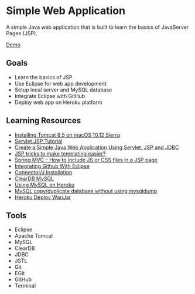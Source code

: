 # Simple Web Application
A simple Java web application that is built to learn the basics of JavaServer Pages (JSP).

[Demo](http://dry-scrubland-63512.herokuapp.com)

## Goals
- Learn the basics of JSP
- Use Eclipse for web app development
- Setup local server and MySQL database
- Integrate Eclipse with GitHub
- Deploy web app on Heroku platform

## Learning Resources
- [Installing Tomcat 8.5 on macOS 10.12 Sierra](https://wolfpaulus.com/journal/mac/tomcat8/)
- [Servlet JSP Tutorial](http://www.journaldev.com/2114/servlet-jsp-tutorial)
- [Create a Simple Java Web Application Using Servlet, JSP and JDBC](http://o7planning.org/en/10285/-create-a-simple-java-web-application-using-servlet-jsp-and-jdbc)
- [JSP tricks to make templating easier?](http://stackoverflow.com/questions/1296235/-jsp-tricks-to-make-templating-easier)
- [Spring MVC – How to include JS or CSS files in a JSP page](https://www.mkyong.com/spring-mvc/-spring-mvc-how-to-include-js-or-css-files-in-a-jsp-page/)
- [Integrating Github With Eclipse](https://www.youtube.com/watch?v=ptK9-CNms98)
- [Connector/J Installation](http://dev.mysql.com/doc/connector-j/5.1/en/connector-j-installing.html)
- [ClearDB MySQL](https://devcenter.heroku.com/articles/cleardb)
- [Using MySQL on Heroku](http://selimsalihovic.github.io/2016-02-07-using-mysql-on-heroku/)
- [MySQL copy/duplicate database without using mysqldump](http://stackoverflow.com/questions/25794/-mysql-copy-duplicate-database-without-using-mysqldump/7111224#7111224)
- [Heroku Deploy War/Jar](https://github.com/heroku/heroku-cli-deploy)

## Tools
- Eclipse
- Apache Tomcat
- MySQL
- ClearDB
- JDBC
- JSTL
- Git
- EGit
- GitHub
- Terminal
